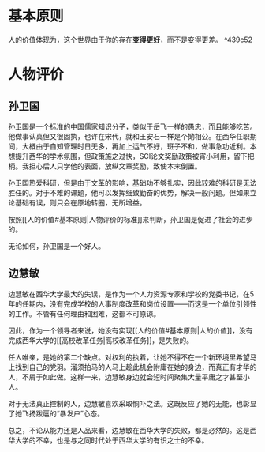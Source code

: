 # 基本原则
人的价值体现为，这个世界由于你的存在**变得更好**，而不是变得更差。 ^439c52

# 人物评价
 ## 孙卫国
孙卫国是一个标准的中国儒家知识分子，类似于岳飞一样的愚忠，而且能够吃苦。他做事认真但又很固执，也许在宋代，就和王安石一样是个拗相公。在西华任职期间，大概由于自知管理时日无多，再加上运气不好，班子不和，做事急功近利。本想提升西华的学术氛围，但政策施之过快，SCI论文奖励政策被宵小利用，留下把柄。我担心后人只学他的表面，放纵文章奖励，致使本末倒置。

孙卫国热爱科研，但是由于文革的影响，基础功不够扎实，因此较难的科研是无法胜任的。对于不难的课题，他可以发挥细致勤奋的优势，解决一般问题。但如果立论基础有误，则只会在原地转圈，无所增益。

按照[[人的价值#基本原则|人物评价的标准]]来判断，孙卫国是促进了社会的进步的。

无论如何，孙卫国是一个好人。

## 边慧敏
边慧敏在西华大学最大的失误，是作为一个人力资源专家和学校的党委书记，在5年的任期内，没有完成学校的人事制度改革和岗位设置——而这是一个单位引领性的工作。不管有任何理由和困难，这都不可原谅。

因此，作为一个领导者来说，她没有实现[[人的价值#基本原则|人的价值]]，没有完成西华大学的[[高校改革任务|高校改革任务]]，是失败的。

任人唯亲，是她的第二个缺点。对权利的执着，让她不得不在一个新环境里希望马上找到自己的党羽。溜须拍马的人马上趁此机会附庸在她的身边，而真正有才华的人，不屑于如此做。这样一来，边慧敏身边就会短时间聚集大量平庸之才甚至小人。

对于无法真正控制的人，边慧敏喜欢采取恫吓之法。这既反应了她的无能，也彰显了她飞扬跋扈的“暴发户”心态。

总之，不论从能力还是人品来看，边慧敏在西华大学的失败，都是必然的。这是西华大学的不幸，也是与之同时代处于西华大学的有识之士的不幸。